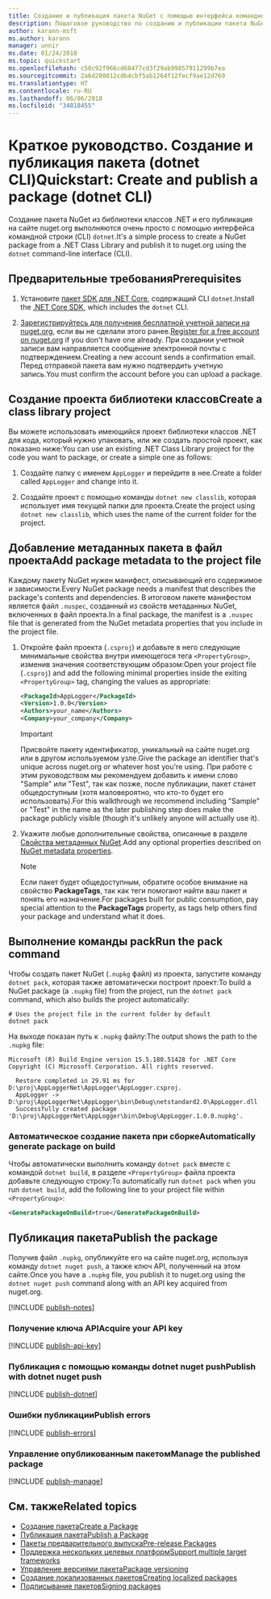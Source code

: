 ```yaml
---
title: Создание и публикация пакета NuGet с помощью интерфейса командной строки dotnet
description: Пошаговое руководство по созданию и публикации пакета NuGet с помощью .NET Core CLI — dotnet.
author: karann-msft
ms.author: karann
manager: unnir
ms.date: 01/24/2018
ms.topic: quickstart
ms.openlocfilehash: c50c92f966cd68477cd3f29ab99857911299b7ea
ms.sourcegitcommit: 2a6d200012cdb4cbf5ab1264f12fecf9ae12d769
ms.translationtype: HT
ms.contentlocale: ru-RU
ms.lasthandoff: 06/06/2018
ms.locfileid: "34818455"
---
```

# <a name="quickstart-create-and-publish-a-package-dotnet-cli"></a><span data-ttu-id="9facd-103">Краткое руководство. Создание и публикация пакета (dotnet CLI)</span><span class="sxs-lookup"><span data-stu-id="9facd-103">Quickstart: Create and publish a package (dotnet CLI)</span></span>

<span data-ttu-id="9facd-104">Создание пакета NuGet из библиотеки классов .NET и его публикация на сайте nuget.org выполняются очень просто с помощью интерфейса командной строки (CLI) `dotnet`.</span><span class="sxs-lookup"><span data-stu-id="9facd-104">It's a simple process to create a NuGet package from a .NET Class Library and publish it to nuget.org using the `dotnet` command-line interface (CLI).</span></span>

## <a name="prerequisites"></a><span data-ttu-id="9facd-105">Предварительные требования</span><span class="sxs-lookup"><span data-stu-id="9facd-105">Prerequisites</span></span>

1. <span data-ttu-id="9facd-106">Установите [пакет SDK для .NET Core](https://www.microsoft.com/net/download/), содержащий CLI `dotnet`.</span><span class="sxs-lookup"><span data-stu-id="9facd-106">Install the [.NET Core SDK](https://www.microsoft.com/net/download/), which includes the `dotnet` CLI.</span></span>

1. <span data-ttu-id="9facd-107">[Зарегистрируйтесь для получения бесплатной учетной записи на nuget.org](https://www.nuget.org/users/account/LogOn?returnUrl=%2F), если вы не сделали этого ранее.</span><span class="sxs-lookup"><span data-stu-id="9facd-107">[Register for a free account on nuget.org](https://www.nuget.org/users/account/LogOn?returnUrl=%2F) if you don't have one already.</span></span> <span data-ttu-id="9facd-108">При создании учетной записи вам направляется сообщение электронной почты с подтверждением.</span><span class="sxs-lookup"><span data-stu-id="9facd-108">Creating a new account sends a confirmation email.</span></span> <span data-ttu-id="9facd-109">Перед отправкой пакета вам нужно подтвердить учетную запись.</span><span class="sxs-lookup"><span data-stu-id="9facd-109">You must confirm the account before you can upload a package.</span></span>

## <a name="create-a-class-library-project"></a><span data-ttu-id="9facd-110">Создание проекта библиотеки классов</span><span class="sxs-lookup"><span data-stu-id="9facd-110">Create a class library project</span></span>

<span data-ttu-id="9facd-111">Вы можете использовать имеющийся проект библиотеки классов .NET для кода, который нужно упаковать, или же создать простой проект, как показано ниже:</span><span class="sxs-lookup"><span data-stu-id="9facd-111">You can use an existing .NET Class Library project for the code you want to package, or create a simple one as follows:</span></span>

1. <span data-ttu-id="9facd-112">Создайте папку с именем `AppLogger` и перейдите в нее.</span><span class="sxs-lookup"><span data-stu-id="9facd-112">Create a folder called `AppLogger` and change into it.</span></span>

1. <span data-ttu-id="9facd-113">Создайте проект с помощью команды `dotnet new classlib`, которая использует имя текущей папки для проекта.</span><span class="sxs-lookup"><span data-stu-id="9facd-113">Create the project using `dotnet new classlib`, which uses the name of the current folder for the project.</span></span>

## <a name="add-package-metadata-to-the-project-file"></a><span data-ttu-id="9facd-114">Добавление метаданных пакета в файл проекта</span><span class="sxs-lookup"><span data-stu-id="9facd-114">Add package metadata to the project file</span></span>

<span data-ttu-id="9facd-115">Каждому пакету NuGet нужен манифест, описывающий его содержимое и зависимости.</span><span class="sxs-lookup"><span data-stu-id="9facd-115">Every NuGet package needs a manifest that describes the package's contents and dependencies.</span></span> <span data-ttu-id="9facd-116">В итоговом пакете манифестом является файл `.nuspec`, созданный из свойств метаданных NuGet, включенных в файл проекта.</span><span class="sxs-lookup"><span data-stu-id="9facd-116">In a final package, the manifest is a `.nuspec` file that is generated from the NuGet metadata properties that you include in the project file.</span></span>

1. <span data-ttu-id="9facd-117">Откройте файл проекта (`.csproj`) и добавьте в него следующие минимальные свойства внутри имеющегося тега `<PropertyGroup>`, изменив значения соответствующим образом:</span><span class="sxs-lookup"><span data-stu-id="9facd-117">Open your project file (`.csproj`) and add the following minimal properties inside the exiting `<PropertyGroup>` tag, changing the values as appropriate:</span></span>

    ```xml
    <PackageId>AppLogger</PackageId>
    <Version>1.0.0</Version>
    <Authors>your_name</Authors>
    <Company>your_company</Company>
    ```

    > [!Important]
    > <span data-ttu-id="9facd-118">Присвойте пакету идентификатор, уникальный на сайте nuget.org или в другом используемом узле.</span><span class="sxs-lookup"><span data-stu-id="9facd-118">Give the package an identifier that's unique across nuget.org or whatever host you're using.</span></span> <span data-ttu-id="9facd-119">При работе с этим руководством мы рекомендуем добавить к имени слово "Sample" или "Test", так как позже, после публикации, пакет станет общедоступным (хотя маловероятно, что кто-то будет его использовать).</span><span class="sxs-lookup"><span data-stu-id="9facd-119">For this walkthrough we recommend including "Sample" or "Test" in the name as the later publishing step does make the package publicly visible (though it's unlikely anyone will actually use it).</span></span>

1. <span data-ttu-id="9facd-120">Укажите любые дополнительные свойства, описанные в разделе [Свойства метаданных NuGet](/dotnet/core/tools/csproj#nuget-metadata-properties).</span><span class="sxs-lookup"><span data-stu-id="9facd-120">Add any optional properties described on [NuGet metadata properties](/dotnet/core/tools/csproj#nuget-metadata-properties).</span></span>

    > [!Note]
    > <span data-ttu-id="9facd-121">Если пакет будет общедоступным, обратите особое внимание на свойство **PackageTags**, так как теги помогают найти ваш пакет и понять его назначение.</span><span class="sxs-lookup"><span data-stu-id="9facd-121">For packages built for public consumption, pay special attention to the **PackageTags** property, as tags help others find your package and understand what it does.</span></span>

## <a name="run-the-pack-command"></a><span data-ttu-id="9facd-122">Выполнение команды pack</span><span class="sxs-lookup"><span data-stu-id="9facd-122">Run the pack command</span></span>

<span data-ttu-id="9facd-123">Чтобы создать пакет NuGet (`.nupkg` файл) из проекта, запустите команду `dotnet pack`, которая также автоматически построит проект:</span><span class="sxs-lookup"><span data-stu-id="9facd-123">To build a NuGet package (a `.nupkg` file) from the project, run the `dotnet pack` command, which also builds the project automatically:</span></span>

```cli
# Uses the project file in the current folder by default
dotnet pack
```

<span data-ttu-id="9facd-124">На выходе показан путь к `.nupkg` файлу:</span><span class="sxs-lookup"><span data-stu-id="9facd-124">The output shows the path to the `.nupkg` file:</span></span>

```output
Microsoft (R) Build Engine version 15.5.180.51428 for .NET Core
Copyright (C) Microsoft Corporation. All rights reserved.

  Restore completed in 29.91 ms for D:\proj\AppLoggerNet\AppLogger\AppLogger.csproj.
  AppLogger -> D:\proj\AppLoggerNet\AppLogger\bin\Debug\netstandard2.0\AppLogger.dll
  Successfully created package 'D:\proj\AppLoggerNet\AppLogger\bin\Debug\AppLogger.1.0.0.nupkg'.
```

### <a name="automatically-generate-package-on-build"></a><span data-ttu-id="9facd-125">Автоматическое создание пакета при сборке</span><span class="sxs-lookup"><span data-stu-id="9facd-125">Automatically generate package on build</span></span>

<span data-ttu-id="9facd-126">Чтобы автоматически выполнить команду `dotnet pack` вместе с командой `dotnet build`, в разделе `<PropertyGroup>` файла проекта добавьте следующую строку:</span><span class="sxs-lookup"><span data-stu-id="9facd-126">To automatically run `dotnet pack` when you run `dotnet build`, add the following line to your project file within `<PropertyGroup>`:</span></span>

```xml
<GeneratePackageOnBuild>true</GeneratePackageOnBuild>
```

## <a name="publish-the-package"></a><span data-ttu-id="9facd-127">Публикация пакета</span><span class="sxs-lookup"><span data-stu-id="9facd-127">Publish the package</span></span>

<span data-ttu-id="9facd-128">Получив файл `.nupkg`, опубликуйте его на сайте nuget.org, используя команду `dotnet nuget push`, а также ключ API, полученный на этом сайте.</span><span class="sxs-lookup"><span data-stu-id="9facd-128">Once you have a `.nupkg` file, you publish it to nuget.org using the `dotnet nuget push` command along with an API key acquired from nuget.org.</span></span>

[!INCLUDE [publish-notes](includes/publish-notes.md)]

### <a name="acquire-your-api-key"></a><span data-ttu-id="9facd-129">Получение ключа API</span><span class="sxs-lookup"><span data-stu-id="9facd-129">Acquire your API key</span></span>

[!INCLUDE [publish-api-key](includes/publish-api-key.md)]

### <a name="publish-with-dotnet-nuget-push"></a><span data-ttu-id="9facd-130">Публикация с помощью команды dotnet nuget push</span><span class="sxs-lookup"><span data-stu-id="9facd-130">Publish with dotnet nuget push</span></span>

[!INCLUDE [publish-dotnet](includes/publish-dotnet.md)]

### <a name="publish-errors"></a><span data-ttu-id="9facd-131">Ошибки публикации</span><span class="sxs-lookup"><span data-stu-id="9facd-131">Publish errors</span></span>

[!INCLUDE [publish-errors](includes/publish-errors.md)]

### <a name="manage-the-published-package"></a><span data-ttu-id="9facd-132">Управление опубликованным пакетом</span><span class="sxs-lookup"><span data-stu-id="9facd-132">Manage the published package</span></span>

[!INCLUDE [publish-manage](includes/publish-manage.md)]

## <a name="related-topics"></a><span data-ttu-id="9facd-133">См. также</span><span class="sxs-lookup"><span data-stu-id="9facd-133">Related topics</span></span>

- [<span data-ttu-id="9facd-134">Создание пакета</span><span class="sxs-lookup"><span data-stu-id="9facd-134">Create a Package</span></span>](../create-packages/creating-a-package.md)
- [<span data-ttu-id="9facd-135">Публикация пакета</span><span class="sxs-lookup"><span data-stu-id="9facd-135">Publish a Package</span></span>](../create-packages/publish-a-package.md)
- [<span data-ttu-id="9facd-136">Пакеты предварительного выпуска</span><span class="sxs-lookup"><span data-stu-id="9facd-136">Pre-release Packages</span></span>](../create-packages/Prerelease-Packages.md)
- [<span data-ttu-id="9facd-137">Поддержка нескольких целевых платформ</span><span class="sxs-lookup"><span data-stu-id="9facd-137">Support multiple target frameworks</span></span>](../create-packages/supporting-multiple-target-frameworks.md)
- [<span data-ttu-id="9facd-138">Управление версиями пакета</span><span class="sxs-lookup"><span data-stu-id="9facd-138">Package versioning</span></span>](../reference/package-versioning.md)
- [<span data-ttu-id="9facd-139">Создание локализованных пакетов</span><span class="sxs-lookup"><span data-stu-id="9facd-139">Creating localized packages</span></span>](../create-packages/creating-localized-packages.md)
- [<span data-ttu-id="9facd-140">Подписывание пакетов</span><span class="sxs-lookup"><span data-stu-id="9facd-140">Signing packages</span></span>](../create-packages/Sign-a-package.md)
